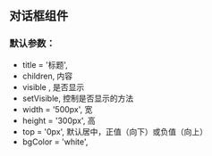 ## 对话框组件
### 默认参数：
- title = '标题',
- children, 内容
- visible , 是否显示
- setVisible, 控制是否显示的方法
- width = '500px', 宽
- height = '300px', 高
- top = '0px', 默认居中，正值（向下）或负值（向上）
- bgColor = 'white',

